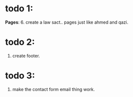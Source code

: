 # todo 1:
**Pages**:
6. create a law sact.. pages just like ahmed and qazi.

# todo 2:
1. create footer.

# todo 3:
1. make the contact form email thing work.



